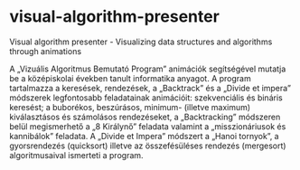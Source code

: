 # visual-algorithm-presenter
Visual algorithm presenter - Visualizing data structures and algorithms through animations

A „Vizuális Algoritmus Bemutató Program” animációk segítségével mutatja be a középiskolai években tanult informatika anyagot. A program tartalmazza a keresések, rendezések, a „Backtrack” és a „Divide et impera”  módszerek legfontosabb feladatainak animációit: szekvenciális és bináris keresést; a buborékos, beszúrásos, minimum- (illetve maximum) kiválasztásos és számolásos rendezéseket, a „Backtracking” módszeren belül megismerhető a „8 Királynő” feladata valamint a „misszionáriusok és kannibálok” feladata. A „Divide et Impera” módszert a „Hanoi tornyok”, a gyorsrendezés (quicksort) illetve az összefésüléses rendezés (mergesort) algoritmusaival ismerteti a program.
